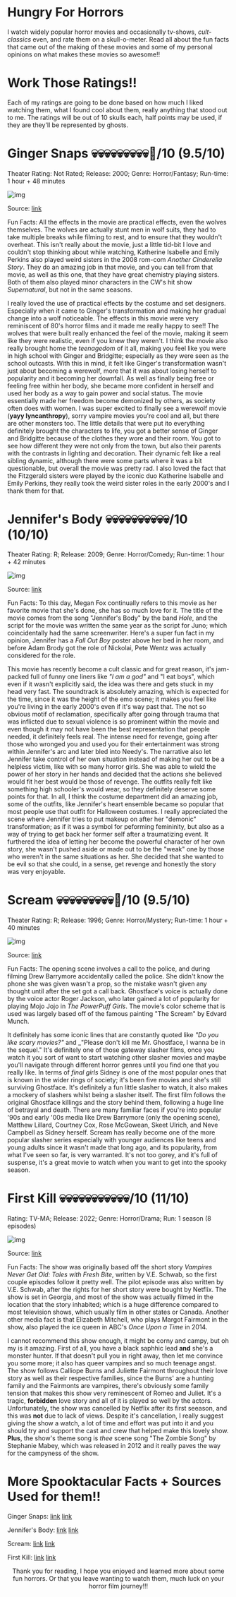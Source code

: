 # Hungry For Horrors
I watch widely popular horror movies and occasionally tv-shows, _cult-classics_ even, and rate them on a skull-o-meter. Read all about the fun facts that came out of the making of these movies and some of my personal opinions on what makes these movies so awesome!!
# Work Those Ratings!!
Each of my ratings are going to be done based on how much I liked watching them, what I found cool about them, really anything that stood out to me. The ratings will be out of 10 skulls each, half points may be used, if they are they'll be represented by ghosts.
# Ginger Snaps 💀💀💀💀💀💀💀💀💀👻/10 (9.5/10)
Theater Rating: Not Rated; Release: 2000; Genre: Horror/Fantasy; Run-time: 1 hour + 48 minutes

<img>![img](https://m.media-amazon.com/images/M/MV5BMjY4OWNjYWQtODM2NC00MDk3LTgzMDgtM2QzZWFmYTNlNDk2XkEyXkFqcGdeQXVyMTQxNzMzNDI@._V1_.jpg)

Source: [link](https://www.imdb.com/title/tt0210070/)

Fun Facts: All the effects in the movie are practical effects, even the wolves themselves. The wolves are actually stunt men in wolf suits, they had to take multiple breaks while filming to rest, and to ensure that they wouldn't overheat. This isn't really about the movie, just a little tid-bit I love and couldn't stop thinking about while watching, Katherine Isabelle and Emily Perkins also played weird sisters in the 2008 rom-com _Another Cinderella Story_. They do an amazing job in that movie, and you can tell from that movie, as well as this one, that they have great chemistry playing sisters. Both of them also played minor characters in the CW's hit show _Supernatural_, but not in the same seasons.

I really loved the use of practical effects by the costume and set designers. Especially when it came to Ginger's transformation and making her gradual change into a wolf noticeable. The effects in this movie were very reminiscent of 80's horror films and it made me really happy to see!! The wolves that were built really enhanced the feel of the movie, making it seem like they were realistic, even if you knew they weren't. I think the movie also really brought home the *teenagedom* of it all, making you feel like you were in high school with Ginger and Bridgitte; especially as they were seen as the school outcasts. With this in mind, it felt like Ginger's transformation wasn't just about becoming a werewolf, more that it was about losing herself to popularity and it becoming her downfall. As well as finally being free or feeling free within her body, she became more confident in herself and used her body as a way to gain power and social status. The movie essentially made her freedom become demonized by others, as society often does with women. I was super excited to finally see a werewolf movie (**yayy lyncanthropy**), sorry vampire movies you're cool and all, but there are other monsters too. The little details that were put ito everything definitely brought the characters to life, you got a better sense of Ginger and Bridgitte because of the clothes they wore and their room. You got to see how different they were not only from the town, but also their parents with the contrasts in lighting and decoration. Their dynamic felt like a real sibling dynamic, although there were some parts where it was a bit questionable, but overall the movie was pretty rad. I also loved the fact that the Fitzgerald sisters were played by the iconic duo Katherine Isabelle and Emily Perkins, they really took the weird sister roles in the early 2000's and I thank them for that. 

# Jennifer's Body 💀💀💀💀💀💀💀💀💀💀/10 (10/10)
Theater Rating: R; Release: 2009; Genre: Horror/Comedy; Run-time: 1 hour + 42 minutes

<img>![img](https://m.media-amazon.com/images/M/MV5BMTMxNzYwMjc1Ml5BMl5BanBnXkFtZTcwNDI3MDE3Mg@@._V1_FMjpg_UX1000_.jpg)

Source: [link](https://www.imdb.com/title/tt1131734/)

Fun Facts: To this day, Megan Fox continually refers to this movie as her favorite movie that she's done, she has so much love for it. The title of the movie comes from the song "Jennifer's Body" by the band _Hole_, and the script for the movie was written the same year as the script for Juno; which coincidentally had the same screenwriter. Here's a super fun fact in my opinion, Jennifer has a _Fall Out Boy_ poster above her bed in her room, and before Adam Brody got the role of Nickolai, Pete Wentz was actually considered for the role. 

This movie has recently become a cult classic and for great reason, it's jam-packed full of funny one liners like _"I am a god"_ and "I eat boys", which even if it wasn't explicitly said, the idea was there and gets stuck in my head very fast. The soundtrack is absolutely amazing, which is expected for the time, since it was the height of the emo scene; it makes you feel like you're living in the early 2000's even if it's way past that. The not so obvious motif of reclamation, specifically after going through trauma that was inflicted due to sexual violence is so prominent within the movie and even though it may not have been the best representation that people needed, it definitely feels real. The intense need for revenge, going after those who wronged you and used you for their entertainment was strong within Jennifer's arc and later bled into Needy's. The narrative also let Jennifer take control of her own situation instead of making her out to be a helpless victim, like with so many horror girls. She was able to wield the power of her story in her hands and decided that the actions she believed would fit her best would be those of revenge. The outfits really felt like something high schooler's would wear, so they definitely deserve some points for that. In all, I think the costume department did an amazing job, some of the outfits, like Jennifer's heart ensemble became so popular that most people use that outfit for Halloween costumes. I really appreciated the scene where Jennifer tries to put makeup on after her "demonic" transformation; as if it was a symbol for peforming femininity, but also as a way of trying to get back her former self after a traumatizing event. It furthered the idea of letting her become the powerful character of her own story, she wasn't pushed aside or made out to be the "weak" one by those who weren't in the same situations as her. She decided that she wanted to be evil so that she could, in a sense, get revenge and honestly the story was very enjoyable.

# Scream 💀💀💀💀💀💀💀💀💀👻/10 (9.5/10)
Theater Rating: R; Release: 1996; Genre: Horror/Mystery; Run-time: 1 hour + 40 minutes

<img>![img](https://m.media-amazon.com/images/I/51KMfJ6F1RL._AC_SY580_.jpg)

Source: [link](https://www.amazon.com/Scream-Poster-Frameless-inch%EF%BC%8830cm-46cm%EF%BC%89-LT-071/dp/B086YRV9RX=300x300)

Fun Facts: The opening scene involves a call to the police, and during filming Drew Barrymore accidentally called the police. She didn't know the phone she was given wasn't a prop, so the mistake wasn't given any thought until after the set got a call back. Ghostface's voice is actually done by the voice actor Roger Jackson, who later gained a lot of popularity for playing Mojo Jojo in _The PowerPuff Girls_. The movie's color scheme that is used was largely based off of the famous painting "The Scream" by Edvard Munch.

It definitely has some iconic lines that are constantly quoted like _"Do you like scary movies?"_ and _"Please don't kill me Mr. Ghostface, I wanna be in the sequel." It's definitely one of those gateway slasher films, once you watch it you sort of want to start watching other slasher movies and maybe you'll navigate through different horror genres until you find one that you really like. In terms of *final girls* Sidney is one of the most popular ones that is known in the wider rings of society; it's been five movies and she's still surviving Ghostface. It's definitely a fun little slasher to watch, it also makes a mockery of slashers whilst being a slasher itself. The first film follows the original Ghostface killings and the story behind them, following a huge line of betrayal and death. There are many familiar faces if you're into popular '90s and early '00s media like Drew Barrymore (only the opening scene), Matthew Lillard, Courtney Cox, Rose McGowean, Skeet Ulrich, and Neve Campbell as Sidney herself. Scream has really become one of the more popular slasher series especially with younger audiences like teens and young adults since it wasn't made that long ago, and its popularity, from what I've seen so far, is very warranted. It's not too gorey, and it's full of suspense, it's a great movie to watch when you want to get into the spooky season.

# First Kill 💀💀💀💀💀💀💀💀💀💀💀/10 (11/10)
Rating: TV-MA; Release: 2022; Genre: Horror/Drama; Run: 1 season (8 episodes)

<img>![img](https://pbs.twimg.com/media/FZNAkmpUsAE1Ry5.jpg:large)
 
Source: [link](https://whatsnewonnetflix.com/sweden/2411083/first-kill-2022)

Fun Facts: The show was originally based off the short story _Vampires Never Get Old: Tales with Fresh Bite_, written by V.E. Schwab, so the first couple episodes follow it pretty well. The pilot episode was also written by V.E. Schwab, after the rights for her short story were bought by Netflix. The show is set in Georgia, and most of the show was actually filmed in the location that the story inhabited; which is a huge difference compared to most television shows, which usually film in other states or Canada. Another other media fact is that Elizabeth Mitchell, who plays Margot Fairmont in the show, also played the ice queen in ABC's _Once Upon a Time_ in 2014.

I cannot recommend this show enough, it might be corny and campy, but oh my is it amazing. First of all, you have a black saphhic lead **and** she's a monster hunter. If that doesn't pull you in right away, then let me convince you some more; it also has queer vampires and so much teenage angst. The show follows Calliope Burns and Juliette Fairmont throughout their love story as well as their respective families, since the Burns' are a hunting family and the Fairmonts are vampires, there's obviously some family tension that makes this show very reminescent of Romeo and Juliet. It's a tragic, **forbidden** love story and all of it is played so well by the actors. Unfortunately, the show was cancelled by Netflix after its first seeason, and this was **not** due to lack of views. Despite it's cancellation, I really suggest giving the show a watch, a lot of time and effort was put into it and you should try and support the cast and crew that helped make this lovely show. **Plus**, the show's theme song is _thee_ scene song "The Zombie Song" by Stephanie Mabey, which was released in 2012 and it really paves the way for the campyness of the show.

# More Spooktacular Facts + Sources Used for them!!
Ginger Snaps: [link](https://screenrant.com/unknown-ginger-snaps-trivia-werewolf/) [link](https://www.imdb.com/title/tt0210070/trivia/)

Jennifer's Body: [link](https://www.imdb.com/title/tt1131734/trivia/) [link](https://www.mentalfloss.com/article/650184/jennifers-body-megan-fox-movie-facts)

Scream: [link](https://www.insider.com/scream-movies-cool-facts-you-may-not-know-2021-10#barrymore-accidentally-called-the-police-while-filming-6) [link](https://m.imdb.com/title/tt0117571/trivia/)

First Kill: [link](https://netflixlife.com/2022/06/10/facts-about-netflix-first-kill-may-not-know/) [link](https://www.seventeen.com/celebrity/movies-tv/a40013319/netflix-new-series-first-kill/)

<p align=center> Thank you for reading, I hope you enjoyed and learned more about some fun horrors. Or that you leave wanting to watch them, much luck on your horror film journey!!! </p>

